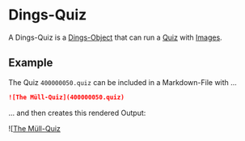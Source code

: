 # Dings-Quiz

A Dings-Quiz is a [Dings-Object](300040000.md) that can run a [Quiz](280000010.md) with [Images](30000002.md).

## Example

The Quiz `400000050.quiz` can be included in a Markdown-File with ...

```markdown
![The Müll-Quiz](400000050.quiz)
```
... and then creates this rendered Output:

![[The Müll-Quiz](400000050.quiz)
